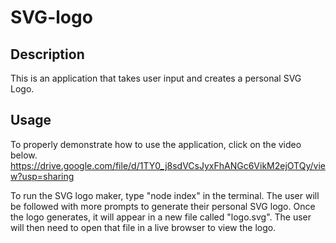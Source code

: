 # SVG-logo

## Description
This is an application that takes user input and creates a personal SVG Logo.

## Usage

To properly demonstrate how to use the application, click on the video below.
https://drive.google.com/file/d/1TY0_j8sdVCsJyxFhANGc6VikM2ejOTQy/view?usp=sharing 


To run the SVG logo maker, type "node index" in the terminal. The user will be followed with more prompts to generate their personal SVG logo. Once the logo generates, it will appear in a new file called "logo.svg". The user will then need to open that file in a live browser to view the logo.
